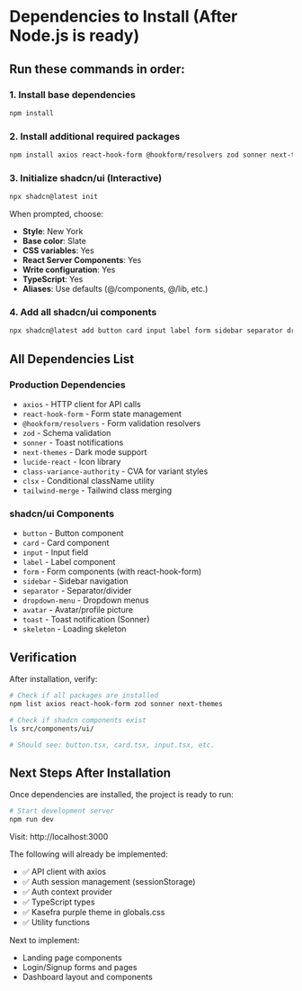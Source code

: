# Dependencies to Install (After Node.js is ready)

## Run these commands in order:

### 1. Install base dependencies
```bash
npm install
```

### 2. Install additional required packages
```bash
npm install axios react-hook-form @hookform/resolvers zod sonner next-themes lucide-react class-variance-authority clsx tailwind-merge
```

### 3. Initialize shadcn/ui (Interactive)
```bash
npx shadcn@latest init
```

When prompted, choose:
- **Style**: New York
- **Base color**: Slate
- **CSS variables**: Yes
- **React Server Components**: Yes
- **Write configuration**: Yes
- **TypeScript**: Yes
- **Aliases**: Use defaults (@/components, @/lib, etc.)

### 4. Add all shadcn/ui components
```bash
npx shadcn@latest add button card input label form sidebar separator dropdown-menu avatar toast skeleton
```

## All Dependencies List

### Production Dependencies
- `axios` - HTTP client for API calls
- `react-hook-form` - Form state management
- `@hookform/resolvers` - Form validation resolvers
- `zod` - Schema validation
- `sonner` - Toast notifications
- `next-themes` - Dark mode support
- `lucide-react` - Icon library
- `class-variance-authority` - CVA for variant styles
- `clsx` - Conditional className utility
- `tailwind-merge` - Tailwind class merging

### shadcn/ui Components
- `button` - Button component
- `card` - Card component
- `input` - Input field
- `label` - Label component
- `form` - Form components (with react-hook-form)
- `sidebar` - Sidebar navigation
- `separator` - Separator/divider
- `dropdown-menu` - Dropdown menus
- `avatar` - Avatar/profile picture
- `toast` - Toast notification (Sonner)
- `skeleton` - Loading skeleton

## Verification

After installation, verify:
```bash
# Check if all packages are installed
npm list axios react-hook-form zod sonner next-themes

# Check if shadcn components exist
ls src/components/ui/

# Should see: button.tsx, card.tsx, input.tsx, etc.
```

## Next Steps After Installation

Once dependencies are installed, the project is ready to run:

```bash
# Start development server
npm run dev
```

Visit: http://localhost:3000

The following will already be implemented:
- ✅ API client with axios
- ✅ Auth session management (sessionStorage)
- ✅ Auth context provider
- ✅ TypeScript types
- ✅ Kasefra purple theme in globals.css
- ✅ Utility functions

Next to implement:
- Landing page components
- Login/Signup forms and pages
- Dashboard layout and components

